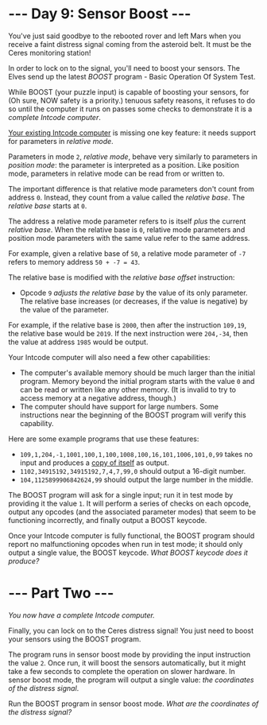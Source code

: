 ﻿# --- Day 9: Sensor Boost ---

You've just said goodbye to the rebooted rover and left Mars when you receive a faint distress signal coming from the asteroid belt.  It must be the Ceres monitoring station!

In order to lock on to the signal, you'll need to boost your sensors. The Elves send up the latest *BOOST* program - Basic Operation Of System Test.

While BOOST (your puzzle input) is capable of boosting your sensors, for (Oh sure, NOW safety is a priority.) tenuous safety reasons, it refuses to do so until the computer it runs on passes some checks to demonstrate it is a *complete Intcode computer*.

[Your existing Intcode computer](5) is missing one key feature: it needs support for parameters in *relative mode*.

Parameters in mode ```2```, *relative mode*, behave very similarly to parameters in *position mode*: the parameter is interpreted as a position.  Like position mode, parameters in relative mode can be read from or written to.

The important difference is that relative mode parameters don't count from address ```0```.  Instead, they count from a value called the *relative base*. The *relative base* starts at ```0```.

The address a relative mode parameter refers to is itself *plus* the current *relative base*. When the relative base is ```0```, relative mode parameters and position mode parameters with the same value refer to the same address.

For example, given a relative base of ```50```, a relative mode parameter of ```-7``` refers to memory address ```50 + -7 = 43```.

The relative base is modified with the *relative base offset* instruction:


* Opcode ```9``` *adjusts the relative base* by the value of its only parameter. The relative base increases (or decreases, if the value is negative) by the value of the parameter.


For example, if the relative base is ```2000```, then after the instruction ```109,19```, the relative base would be ```2019```. If the next instruction were ```204,-34```, then the value at address ```1985``` would be output.

Your Intcode computer will also need a few other capabilities:


* The computer's available memory should be much larger than the initial program. Memory beyond the initial program starts with the value ```0``` and can be read or written like any other memory. (It is invalid to try to access memory at a negative address, though.)
* The computer should have support for large numbers. Some instructions near the beginning of the BOOST program will verify this capability.


Here are some example programs that use these features:


* ```109,1,204,-1,1001,100,1,100,1008,100,16,101,1006,101,0,99``` takes no input and produces a [copy of itself](https://en.wikipedia.org/wiki/Quine_(computing)) as output.
* ```1102,34915192,34915192,7,4,7,99,0``` should output a 16-digit number.
* ```104,1125899906842624,99``` should output the large number in the middle.


The BOOST program will ask for a single input; run it in test mode by providing it the value ```1```. It will perform a series of checks on each opcode, output any opcodes (and the associated parameter modes) that seem to be functioning incorrectly, and finally output a BOOST keycode.

Once your Intcode computer is fully functional, the BOOST program should report no malfunctioning opcodes when run in test mode; it should only output a single value, the BOOST keycode. *What BOOST keycode does it produce?*

# --- Part Two ---

*You now have a complete Intcode computer.*

Finally, you can lock on to the Ceres distress signal! You just need to boost your sensors using the BOOST program.

The program runs in sensor boost mode by providing the input instruction the value ```2```.  Once run, it will boost the sensors automatically, but it might take a few seconds to complete the operation on slower hardware.  In sensor boost mode, the program will output a single value: *the coordinates of the distress signal*.

Run the BOOST program in sensor boost mode.  *What are the coordinates of the distress signal?*
